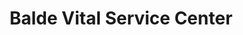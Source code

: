 ---
title: "Balde Vital Service Center"
url: /zwedru/balde-vital-service-center/
shop: electronics
---